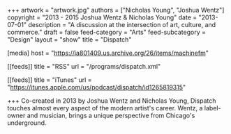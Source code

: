 +++
artwork = "artwork.jpg"
authors = ["Nicholas Young", "Joshua Wentz"]
copyright = "2013 - 2015 Joshua Wentz & Nicholas Young"
date = "2013-07-01"
description = "A discussion at the intersection of art, culture, and commerce."
draft = false
feed-category = "Arts"
feed-subcategory = "Design"
layout = "show"
title = "Dispatch"

[media]
host = "https://ia801409.us.archive.org/26/items/machinefm"

[[feeds]]
  title = "RSS"
  url = "/programs/dispatch.xml"

[[feeds]]
  title = "iTunes"
  url = "https://itunes.apple.com/us/podcast/dispatch/id1265819315"

+++
Co-created in 2013 by Joshua Wentz and Nicholas Young, Dispatch touches almost every aspect of the modern artist's career. Wentz, a label-owner and musician, brings a unique perspective from Chicago's underground. 
